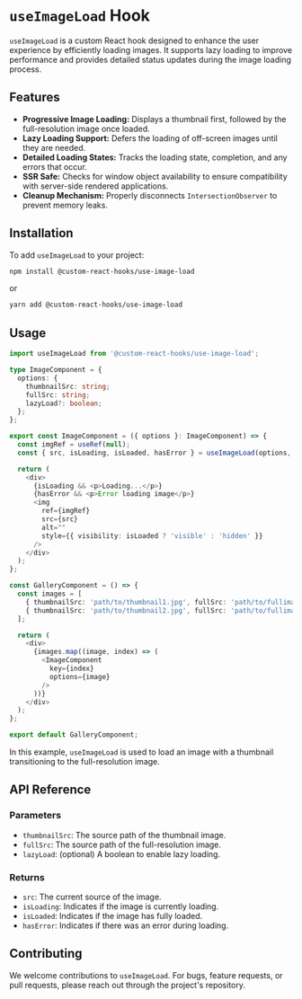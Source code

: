 # `useImageLoad` Hook

`useImageLoad` is a custom React hook designed to enhance the user experience by efficiently loading images. It supports lazy loading to improve performance and provides detailed status updates during the image loading process.

## Features

- **Progressive Image Loading:** Displays a thumbnail first, followed by the full-resolution image once loaded.
- **Lazy Loading Support:** Defers the loading of off-screen images until they are needed.
- **Detailed Loading States:** Tracks the loading state, completion, and any errors that occur.
- **SSR Safe:** Checks for window object availability to ensure compatibility with server-side rendered applications.
- **Cleanup Mechanism:** Properly disconnects `IntersectionObserver` to prevent memory leaks.

## Installation

To add `useImageLoad` to your project:

```bash
npm install @custom-react-hooks/use-image-load
```

or

```bash
yarn add @custom-react-hooks/use-image-load
```

## Usage

```typescript
import useImageLoad from '@custom-react-hooks/use-image-load';

type ImageComponent = {
  options: {
    thumbnailSrc: string;
    fullSrc: string;
    lazyLoad?: boolean;
  };
};

export const ImageComponent = ({ options }: ImageComponent) => {
  const imgRef = useRef(null);
  const { src, isLoading, isLoaded, hasError } = useImageLoad(options, imgRef);

  return (
    <div>
      {isLoading && <p>Loading...</p>}
      {hasError && <p>Error loading image</p>}
      <img
        ref={imgRef}
        src={src}
        alt=""
        style={{ visibility: isLoaded ? 'visible' : 'hidden' }}
      />
    </div>
  );
};

const GalleryComponent = () => {
  const images = [
    { thumbnailSrc: 'path/to/thumbnail1.jpg', fullSrc: 'path/to/fullimage1.jpg' },
    { thumbnailSrc: 'path/to/thumbnail2.jpg', fullSrc: 'path/to/fullimage2.jpg' },
  ];

  return (
    <div>
      {images.map((image, index) => (
        <ImageComponent
          key={index}
          options={image}
        />
      ))}
    </div>
  );
};

export default GalleryComponent;
```

In this example, `useImageLoad` is used to load an image with a thumbnail transitioning to the full-resolution image.

## API Reference

### Parameters
- `thumbnailSrc`: The source path of the thumbnail image.
- `fullSrc`: The source path of the full-resolution image.
- `lazyLoad`: (optional) A boolean to enable lazy loading.

### Returns
  - `src`: The current source of the image.
  - `isLoading`: Indicates if the image is currently loading.
  - `isLoaded`: Indicates if the image has fully loaded.
  - `hasError`: Indicates if there was an error during loading.

## Contributing

We welcome contributions to `useImageLoad`. For bugs, feature requests, or pull requests, please reach out through the project's repository.